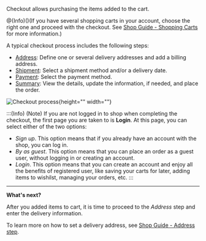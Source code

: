 Checkout allows purchasing the items added to the cart.

@(Info)()(If you have several shopping carts in your account, choose the right one and proceed with the checkout. See [Shop Guide - Shopping Carts](https://documentation.spryker.com/v4/docs/shop-guide-shopping-carts) for more information.)

A typical checkout process includes the following steps:

* [Address](https://documentation.spryker.com/v4/docs/address-step-shop-guide-201911): Define one or several delivery addresses and add a billing address.
* [Shipment](https://documentation.spryker.com/v4/docs/shipment-step-shop-guide-201911): Select a shipment method and/or a delivery date.
* [Payment](https://documentation.spryker.com/v3/docs/payment-step-shop-guide-201911): Select the payment method.
* [Summary](https://documentation.spryker.com/v3/docs/summary-step-shop-guide-201911): View the details, update the information, if needed, and place the order.

![Checkout process](https://spryker.s3.eu-central-1.amazonaws.com/docs/User+Guides/Shop+User+Guides/Checkout/split-delivery-checkout.gif){height="" width=""}

:::(Info) (Note)
If you are not logged in to shop when completing the checkout, the first page you are taken to is **Login**. At this page, you can select either of the two options:

* *Sign up*. This option means that if you already have an account with the shop, you can log in.
* *By as guest*. This option means that you can place an order as a guest user, without logging in or creating an account.
* *Login*. This option means that you can create an account and enjoy all the benefits of registered user, like saving your carts for later, adding items to wishilst, managing your orders, etc.
:::
***
**What's next?**

After you added items to cart, it is time to proceed to the *Address* step and enter the delivery information.

To learn more on how to set a delivery address, see [Shop Guide - Address step](https://documentation.spryker.com/v4/docs/address-step-shop-guide-201911).